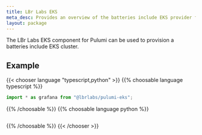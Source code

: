 ```yaml
---
title: LBr Labs EKS
meta_desc: Provides an overview of the batteries include EKS provider for Pulumi by LBr Labs.
layout: package
---
```


The LBr Labs EKS component for Pulumi can be used to provision a batteries include EKS cluster.

## Example

{{< chooser language "typescript,python" >}}
{{% choosable language typescript %}}

```typescript
import * as grafana from "@lbrlabs/pulumi-eks";

```

{{% /choosable %}}
{{% choosable language python %}}

```python

```

{{% /choosable %}}
{{< /chooser >}}
